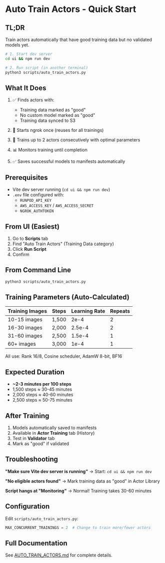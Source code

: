 # Auto Train Actors - Quick Start

## TL;DR

Train actors automatically that have good training data but no validated models yet.

```bash
# 1. Start dev server
cd ui && npm run dev

# 2. Run script (in another terminal)
python3 scripts/auto_train_actors.py
```

## What It Does

1. ✅ Finds actors with:
   - Training data marked as "good"
   - No custom model marked as "good"
   - Training data synced to S3

2. 🚀 Starts ngrok once (reuses for all trainings)

3. 🎯 Trains up to 2 actors consecutively with optimal parameters

4. 📊 Monitors training until completion

5. ✅ Saves successful models to manifests automatically

## Prerequisites

- Vite dev server running (`cd ui && npm run dev`)
- `.env` file configured with:
  - `RUNPOD_API_KEY`
  - `AWS_ACCESS_KEY` / `AWS_ACCESS_SECRET`
  - `NGROK_AUTHTOKEN`

## From UI (Easiest)

1. Go to **Scripts** tab
2. Find "Auto Train Actors" (Training Data category)
3. Click **Run Script**
4. Confirm

## From Command Line

```bash
python3 scripts/auto_train_actors.py
```

## Training Parameters (Auto-Calculated)

| Training Images | Steps | Learning Rate | Repeats |
|----------------|-------|---------------|---------|
| 10-15 images   | 1,500 | 2e-4          | 2       |
| 16-30 images   | 2,000 | 2.5e-4        | 2       |
| 31-60 images   | 2,500 | 1.5e-4        | 1       |
| 60+ images     | 3,000 | 1e-4          | 1       |

All use: Rank 16/8, Cosine scheduler, AdamW 8-bit, BF16

## Expected Duration

- **~2-3 minutes per 100 steps**
- 1,500 steps ≈ 30-45 minutes
- 2,000 steps ≈ 40-60 minutes
- 2,500 steps ≈ 50-75 minutes

## After Training

1. Models automatically saved to manifests
2. Available in **Actor Training** tab (History)
3. Test in **Validator** tab
4. Mark as "good" if validated

## Troubleshooting

**"Make sure Vite dev server is running"**
→ Start: `cd ui && npm run dev`

**"No eligible actors found"**
→ Mark training data as "good" in Actor Library

**Script hangs at "Monitoring"**
→ Normal! Training takes 30-60 minutes

## Configuration

Edit `scripts/auto_train_actors.py`:

```python
MAX_CONCURRENT_TRAININGS = 2  # Change to train more/fewer actors
```

## Full Documentation

See [AUTO_TRAIN_ACTORS.md](AUTO_TRAIN_ACTORS.md) for complete details.
